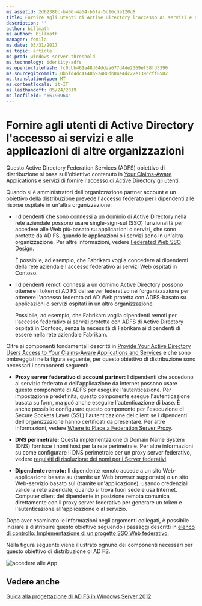 ```yaml
---
ms.assetid: 2d62386c-b466-4a54-b6fa-5d16cda120d8
title: Fornire agli utenti di Active Directory l'accesso ai servizi e alle applicazioni di altre organizzazioni
description: ''
author: billmath
ms.author: billmath
manager: femila
ms.date: 05/31/2017
ms.topic: article
ms.prod: windows-server-threshold
ms.technology: identity-adfs
ms.openlocfilehash: fc0cbb461a48d04ddaa677d4de2369ef58fd5390
ms.sourcegitcommit: 0b5fd4dc4148b92480db04e4dc22e139dcff8582
ms.translationtype: MT
ms.contentlocale: it-IT
ms.lasthandoff: 05/24/2019
ms.locfileid: "66190964"
---
```

# <a name="provide-your-active-directory-users-access-to-the-applications-and-services-of-other-organizations"></a>Fornire agli utenti di Active Directory l'accesso ai servizi e alle applicazioni di altre organizzazioni

Questo Active Directory Federation Services \(ADFS\) obiettivo di distribuzione si basa sull'obiettivo contenuto in [Your Claims-Aware Applications e servizi di fornire l'accesso di Active Directory gli utenti](Provide-Your-Active-Directory-Users-Access-to-Your-Claims-Aware-Applications-and-Services.md).  
  
Quando si è amministratori dell'organizzazione partner account e un obiettivo della distribuzione prevede l'accesso federato per i dipendenti alle risorse ospitate in un'altra organizzazione:  
  
-   I dipendenti che sono connessi a un dominio di Active Directory nella rete aziendale possono usare single\-sign\-sul \(SSO\) funzionalità per accedere alle Web più\-basato su applicazioni o servizi, che sono protette da AD FS, quando le applicazioni o i servizi sono in un'altra organizzazione. Per altre informazioni, vedere [Federated Web SSO Design](Federated-Web-SSO-Design.md).  
  
    È possibile, ad esempio, che Fabrikam voglia concedere ai dipendenti della rete aziendale l'accesso federativo ai servizi Web ospitati in Contoso.  
  
-   I dipendenti remoti connessi a un dominio Active Directory possono ottenere i token di AD FS dal server federativo nell'organizzazione per ottenere l'accesso federato ad AD Web protetta con ADFS\-basato su applicazioni o servizi ospitati in un altro organizzazione.  
  
    Possibile, ad esempio, che Fabrikam voglia dipendenti remoti per l'accesso federativo ai servizi protetta con ADFS di Active Directory ospitati in Contoso, senza la necessità di Fabrikam ai dipendenti di essere nella rete aziendale Fabrikam.  
  
Oltre ai componenti fondamentali descritti in [Provide Your Active Directory Users Access to Your Claims-Aware Applications and Services](Provide-Your-Active-Directory-Users-Access-to-Your-Claims-Aware-Applications-and-Services.md) e che sono ombreggiati nella figura seguente, per questo obiettivo di distribuzione sono necessari i componenti seguenti:  
  
-   **Proxy server federativo di account partner:** I dipendenti che accedono al servizio federato o dell'applicazione da Internet possono usare questo componente di ADFS per eseguire l'autenticazione. Per impostazione predefinita, questo componente esegue l'autenticazione basata su form, ma può anche eseguire l'autenticazione di base. È anche possibile configurare questo componente per l'esecuzione di Secure Sockets Layer \(SSL\) l'autenticazione del client se i dipendenti dell'organizzazione hanno certificati da presentare. Per altre informazioni, vedere [Where to Place a Federation Server Proxy](Where-to-Place-a-Federation-Server-Proxy.md).  
  
-   **DNS perimetrale:** Questa implementazione di Domain Name System \(DNS\) fornisce i nomi host per la rete perimetrale. Per altre informazioni su come configurare il DNS perimetrale per un proxy server federativo, vedere [requisiti di risoluzione dei nomi per i Server federativi](Name-Resolution-Requirements-for-Federation-Server-Proxies.md).  
  
-   **Dipendente remoto:** Il dipendente remoto accede a un sito Web\-applicazione basata su \(tramite un Web browser supportato\) o un sito Web\-servizio basato sul \(tramite un'applicazione\), usando credenziali valide la rete aziendale, quando si trova fuori sede e usa Internet. Computer client del dipendente in posizione remota comunica direttamente con il proxy server federativo per generare un token e l'autenticazione all'applicazione o al servizio.  
  
Dopo aver esaminato le informazioni negli argomenti collegati, è possibile iniziare a distribuire questo obiettivo seguendo i passaggi descritti in [elenco di controllo: Implementazione di un progetto SSO Web federativo](../../ad-fs/deployment/Checklist--Implementing-a-Federated-Web-SSO-Design.md).  
  
Nella figura seguente viene illustrato ognuno dei componenti necessari per questo obiettivo di distribuzione di AD FS.  
  
![accedere alle App](media/50af4837-31e0-451f-a942-e705c2300065.gif)  
  
## <a name="see-also"></a>Vedere anche
[Guida alla progettazione di AD FS in Windows Server 2012](AD-FS-Design-Guide-in-Windows-Server-2012.md)
